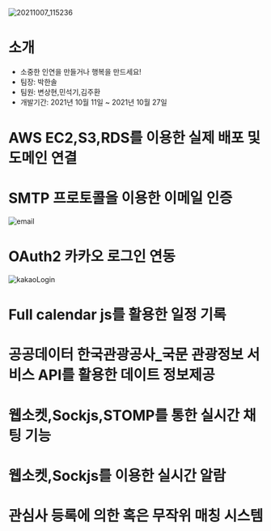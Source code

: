 ![20211007_115236](https://user-images.githubusercontent.com/76519060/139390570-098d3529-c681-4e5f-8d33-53dd34ba851c.png)

# 소개
- 소중한 인연을 만들거나 행복을 만드세요!
- 팀장: 박한솔
- 팀원: 변상현,민석기,김주환
- 개발기간: 2021년 10월 11일 ~ 2021년 10월 27일

# AWS EC2,S3,RDS를 이용한 실제 배포 및 도메인 연결

# SMTP 프로토콜을 이용한 이메일 인증
![email](https://user-images.githubusercontent.com/76519060/140242980-a6d96062-c731-4504-8366-d309646da680.png)

# OAuth2 카카오 로그인 연동
![kakaoLogin](https://user-images.githubusercontent.com/76519060/140242981-2915c7e9-035c-4f53-b41e-4c66636e9853.png)

# Full calendar js를 활용한 일정 기록

# 공공데이터 한국관광공사_국문 관광정보 서비스 API를 활용한 데이트 정보제공

# 웹소켓,Sockjs,STOMP를 통한 실시간 채팅 기능

# 웹소켓,Sockjs를 이용한 실시간 알람

# 관심사 등록에 의한 혹은 무작위 매칭 시스템
